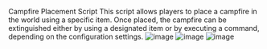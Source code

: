 Campfire Placement Script
This script allows players to place a campfire in the world using a specific item. 
Once placed, the campfire can be extinguished either by using a designated item or by executing a command, depending on the configuration settings.
![image](https://github.com/user-attachments/assets/33f2fffe-9a69-42eb-af63-1f6cbfdf915f)
![image](https://github.com/user-attachments/assets/a5e5959c-8d89-4124-9f28-33f03e90c50e)
![image](https://github.com/user-attachments/assets/7b18cb37-8bcc-4825-b188-a469c4372275)

